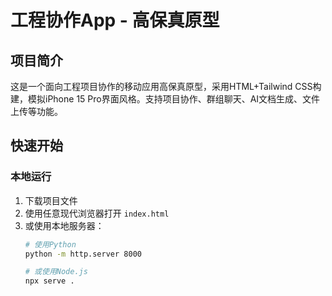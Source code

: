 # 工程协作App - 高保真原型

## 项目简介
这是一个面向工程项目协作的移动应用高保真原型，采用HTML+Tailwind CSS构建，模拟iPhone 15 Pro界面风格。支持项目协作、群组聊天、AI文档生成、文件上传等功能。

## 快速开始

### 本地运行
1. 下载项目文件
2. 使用任意现代浏览器打开 `index.html`
3. 或使用本地服务器：
   ```bash
   # 使用Python
   python -m http.server 8000
   
   # 或使用Node.js
   npx serve .
